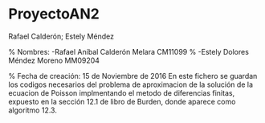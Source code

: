 # ProyectoAN2
Rafael Calderón; Estely Méndez



% Nombres: -Rafael Aníbal Calderón Melara  CM11099
%          -Estely Dolores Méndez Moreno   MM09204

% Fecha de creación: 15 de Noviembre de 2016
En este fichero se guardan los codigos necesarios del problema de aproximacion de la solución de la ecuacion de Poisson implmentando el metodo de diferencias finitas, expuesto en la sección 12.1 de libro de Burden, donde aparece como algoritmo 12.3.
